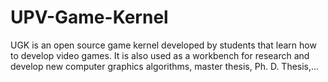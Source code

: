 # UPV-Game-Kernel
UGK is an open source game kernel developed by students that learn how to develop video games. It is also used as a workbench for research and develop new computer graphics algorithms, master thesis, Ph. D. Thesis,...
